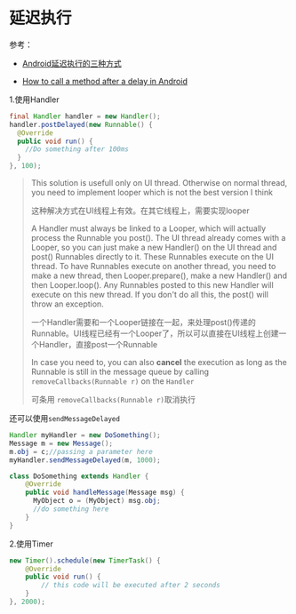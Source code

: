 # 延迟执行

参考：

+ [Android延迟执行的三种方式](https://www.jianshu.com/p/a2689e38048b)

+ [How to call a method after a delay in Android](https://stackoverflow.com/questions/3072173/how-to-call-a-method-after-a-delay-in-android)



1.使用Handler

```java
final Handler handler = new Handler();
handler.postDelayed(new Runnable() {
  @Override
  public void run() {
    //Do something after 100ms
  }
}, 100);
```

> This solution is usefull only on UI thread. Otherwise on normal thread, you need to implement looper which is not the best version I think
>
> 这种解决方式在UI线程上有效。在其它线程上，需要实现looper
>
> A Handler must always be linked to a Looper, which will actually process the Runnable you post(). The UI thread already comes with a Looper, so you can just make a new Handler() on the UI thread and post() Runnables directly to it. These Runnables execute on the UI thread. To have Runnables execute on another thread, you need to make a new thread, then Looper.prepare(), make a new Handler() and then Looper.loop(). Any Runnables posted to this new Handler will execute on this new thread. If you don't do all this, the post() will throw an exception.
>
> 一个Handler需要和一个Looper链接在一起，来处理post()传递的Runnable。UI线程已经有一个Looper了，所以可以直接在UI线程上创建一个Handler，直接post一个Runnable
>
> In case you need to, you can also **cancel** the execution as long as the Runnable is still in the message queue by calling `removeCallbacks(Runnable r)` on the `Handler`
>
> 可条用 `removeCallbacks(Runnable r)`取消执行



还可以使用`sendMessageDelayed`

```java
Handler myHandler = new DoSomething();
Message m = new Message();
m.obj = c;//passing a parameter here
myHandler.sendMessageDelayed(m, 1000);

class DoSomething extends Handler {
    @Override
    public void handleMessage(Message msg) {
      MyObject o = (MyObject) msg.obj;
      //do something here
    }
}
```



2.使用Timer

```java
new Timer().schedule(new TimerTask() {          
    @Override
    public void run() {
        // this code will be executed after 2 seconds       
    }
}, 2000);
```




















